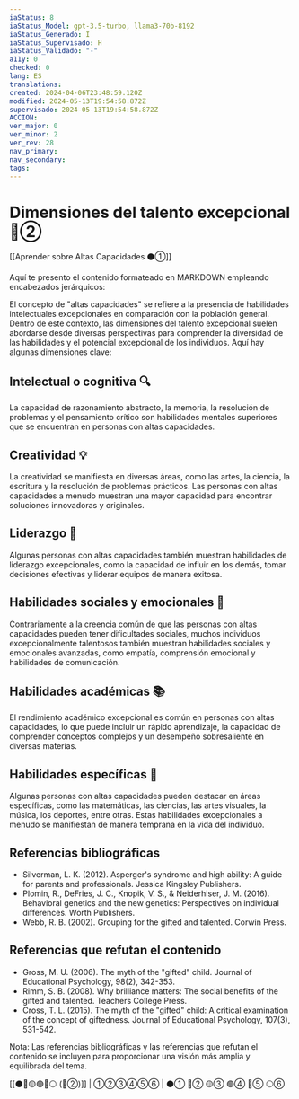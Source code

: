 ```yaml
---
iaStatus: 8
iaStatus_Model: gpt-3.5-turbo, llama3-70b-8192
iaStatus_Generado: I
iaStatus_Supervisado: H
iaStatus_Validado: "-"
a11y: 0
checked: 0
lang: ES
translations: 
created: 2024-04-06T23:48:59.120Z
modified: 2024-05-13T19:54:58.872Z
supervisado: 2024-05-13T19:54:58.872Z
ACCION: 
ver_major: 0
ver_minor: 2
ver_rev: 28
nav_primary: 
nav_secondary: 
tags:
---
```

# Dimensiones del talento excepcional 🔴②

[[Aprender sobre Altas Capacidades ⚫①]]

Aquí te presento el contenido formateado en MARKDOWN empleando encabezados jerárquicos:

El concepto de "altas capacidades" se refiere a la presencia de habilidades intelectuales excepcionales en comparación con la población general. Dentro de este contexto, las dimensiones del talento excepcional suelen abordarse desde diversas perspectivas para comprender la diversidad de las habilidades y el potencial excepcional de los individuos. Aquí hay algunas dimensiones clave:

## Intelectual o cognitiva 🔍
La capacidad de razonamiento abstracto, la memoria, la resolución de problemas y el pensamiento crítico son habilidades mentales superiores que se encuentran en personas con altas capacidades.

## Creatividad 💡
La creatividad se manifiesta en diversas áreas, como las artes, la ciencia, la escritura y la resolución de problemas prácticos. Las personas con altas capacidades a menudo muestran una mayor capacidad para encontrar soluciones innovadoras y originales.

## Liderazgo 💪
Algunas personas con altas capacidades también muestran habilidades de liderazgo excepcionales, como la capacidad de influir en los demás, tomar decisiones efectivas y liderar equipos de manera exitosa.

## Habilidades sociales y emocionales 🤝
Contrariamente a la creencia común de que las personas con altas capacidades pueden tener dificultades sociales, muchos individuos excepcionalmente talentosos también muestran habilidades sociales y emocionales avanzadas, como empatía, comprensión emocional y habilidades de comunicación.

## Habilidades académicas 📚
El rendimiento académico excepcional es común en personas con altas capacidades, lo que puede incluir un rápido aprendizaje, la capacidad de comprender conceptos complejos y un desempeño sobresaliente en diversas materias.

## Habilidades específicas 🎯
Algunas personas con altas capacidades pueden destacar en áreas específicas, como las matemáticas, las ciencias, las artes visuales, la música, los deportes, entre otras. Estas habilidades excepcionales a menudo se manifiestan de manera temprana en la vida del individuo.

## Referencias bibliográficas

* Silverman, L. K. (2012). Asperger's syndrome and high ability: A guide for parents and professionals. Jessica Kingsley Publishers.
* Plomin, R., DeFries, J. C., Knopik, V. S., & Neiderhiser, J. M. (2016). Behavioral genetics and the new genetics: Perspectives on individual differences. Worth Publishers.
* Webb, R. B. (2002). Grouping for the gifted and talented. Corwin Press.

## Referencias que refutan el contenido

*  Gross, M. U. (2006). The myth of the "gifted" child. Journal of Educational Psychology, 98(2), 342-353.
*  Rimm, S. B. (2008). Why brilliance matters: The social benefits of the gifted and talented. Teachers College Press.
* Cross, T. L. (2015). The myth of the "gifted" child: A critical examination of the concept of giftedness. Journal of Educational Psychology, 107(3), 531-542.

Nota: Las referencias bibliográficas y las referencias que refutan el contenido se incluyen para proporcionar una visión más amplia y equilibrada del tema.

[[⚫🔴🟡🟢🔵⚪ (🔴②)]] | ①②③④⑤⑥ | ⚫① 🔴② 🟡③ 🟢④ 🔵⑤ ⚪⑥